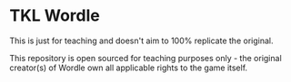 # TKL Wordle

This is just for teaching and doesn't aim to 100% replicate the original.

This repository is open sourced for teaching purposes only - the original creator(s) of Wordle own all applicable rights to the game itself.
